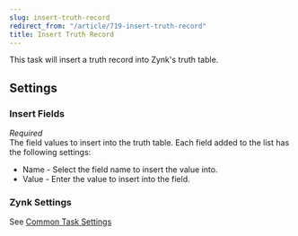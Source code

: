```yaml
---
slug: insert-truth-record
redirect_from: "/article/719-insert-truth-record"
title: Insert Truth Record
---
```

This task will insert a truth record into Zynk's truth table.

## Settings
### Insert Fields
_Required_  
The field values to insert into the truth table. Each field added to the list has the following settings:	

 * Name - Select the field name to insert the value into.
 * Value - Enter the value to insert into the field.

### Zynk Settings
See [Common Task Settings](common-task-settings)